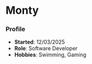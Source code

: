 # Monty
### Profile
- **Started**: 12/03/2025
- **Role**: Software Developer
- **Hobbies**: Swimming, Gaming 
